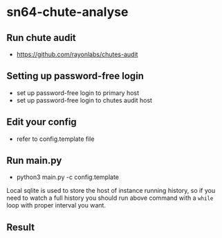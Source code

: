 # sn64-chute-analyse

## Run chute audit

- https://github.com/rayonlabs/chutes-audit

## Setting up password-free login

- set up password-free login to primary host
- set up password-free login to chutes audit host

## Edit your config

- refer to config.template file

## Run main.py

- python3 main.py -c config.template

Local sqlite is used to store the host of instance running history, so if you need to
watch a full history you should run above command with a `while` loop with proper interval
you want.

## Result
